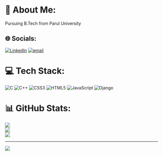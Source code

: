 # 💫 About Me:
Pursuing B.Tech from Parul University


## 🌐 Socials:
[![LinkedIn](https://img.shields.io/badge/LinkedIn-%230077B5.svg?logo=linkedin&logoColor=white)](https://linkedin.com/in/https://www.linkedin.com/in/vanraj-nizama-93b408318/) [![email](https://img.shields.io/badge/Email-D14836?logo=gmail&logoColor=white)](mailto:vanrajnizama86@gmail.com) 

# 💻 Tech Stack:
![C](https://img.shields.io/badge/c-%2300599C.svg?style=for-the-badge&logo=c&logoColor=white) ![C++](https://img.shields.io/badge/c++-%2300599C.svg?style=for-the-badge&logo=c%2B%2B&logoColor=white) ![CSS3](https://img.shields.io/badge/css3-%231572B6.svg?style=for-the-badge&logo=css3&logoColor=white) ![HTML5](https://img.shields.io/badge/html5-%23E34F26.svg?style=for-the-badge&logo=html5&logoColor=white) ![JavaScript](https://img.shields.io/badge/javascript-%23323330.svg?style=for-the-badge&logo=javascript&logoColor=%23F7DF1E) ![Django](https://img.shields.io/badge/django-%23092E20.svg?style=for-the-badge&logo=django&logoColor=white)
# 📊 GitHub Stats:
![](https://github-readme-stats.vercel.app/api?username=vanrajnizama&theme=dark&hide_border=false&include_all_commits=false&count_private=false)<br/>
![](https://nirzak-streak-stats.vercel.app/?user=vanrajnizama&theme=dark&hide_border=false)<br/>
![](https://github-readme-stats.vercel.app/api/top-langs/?username=vanrajnizama&theme=dark&hide_border=false&include_all_commits=false&count_private=false&layout=compact)

---
[![](https://visitcount.itsvg.in/api?id=vanrajnizama&icon=0&color=0)](https://visitcount.itsvg.in)

<!-- Proudly created with GPRM ( https://gprm.itsvg.in ) -->
